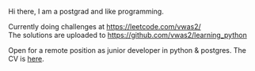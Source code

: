 Hi there, I am a postgrad and like programming.

Currently doing challenges at https://leetcode.com/vwas2/  
The solutions are uploaded to https://github.com/vwas2/learning_python  

Open for a remote position as junior developer in python & postgres. The CV is [here](http://134.122.74.133/public/resume_public.pdf).
